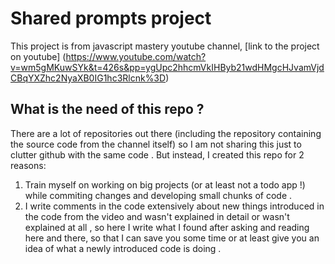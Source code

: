 # Shared prompts project
This project is from javascript mastery youtube channel, [link to the project on youtube] (https://www.youtube.com/watch?v=wm5gMKuwSYk&t=426s&pp=ygUpc2hhcmVkIHByb21wdHMgcHJvamVjdCBqYXZhc2NyaXB0IG1hc3Rlcnk%3D)

## What is the need of this repo ?
There are a lot of repositories out there (including the repository containing the source code from the channel itself) so I am not sharing this just to clutter github with the same code . But instead, I created this repo for 2 reasons: 

1. Train myself on working on big projects (or at least not a todo app !) while commiting changes and developing small chunks of code . 
2. I write comments in the code extensively about new things introduced in the code from the video and wasn't explained in detail or wasn't explained at all , so here I write what I found after asking and reading here and there, so that I can save you some time or at least give you an idea of what a newly introduced code is doing .

